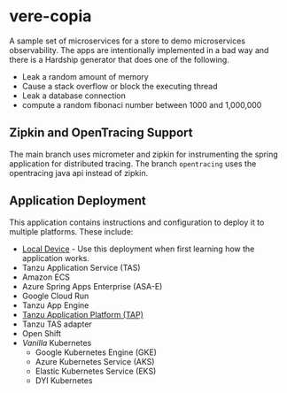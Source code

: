 # vere-copia

A sample set of microservices for a store to demo microservices observability. The apps are 
intentionally implemented in a bad way and there is a Hardship generator that does one of the 
following.

*  Leak a random amount of memory
*  Cause a stack overflow or block the executing thread
*  Leak a database connection 
*  compute a random fibonaci number between 1000 and 1,000,000 

## Zipkin and OpenTracing Support

The main branch uses micrometer and zipkin for instrumenting the spring application
for distributed tracing. The branch `opentracing` uses the opentracing java api instead of zipkin. 

## Application Deployment

This application contains instructions and configuration to deploy it to multiple platforms.  These include:

- [Local Device](doc/LocalDeviceDeployment.md) - Use this deployment when first learning how the application works.
- Tanzu Application Service (TAS)
- Amazon ECS
- Azure Spring Apps Enterprise (ASA-E)
- Google Cloud Run 
- Tanzu App Engine
- [Tanzu Application Platform (TAP)](doc/TanzuApplicatoinPlatformDeployment)
- Tanzu TAS adapter
- Open Shift
- *Vanilla* Kubernetes
  - Google Kubernetes Engine (GKE)
  - Azure Kubernetes Service (AKS)
  - Elastic Kubernetes Service (EKS)
  - DYI Kubernetes
